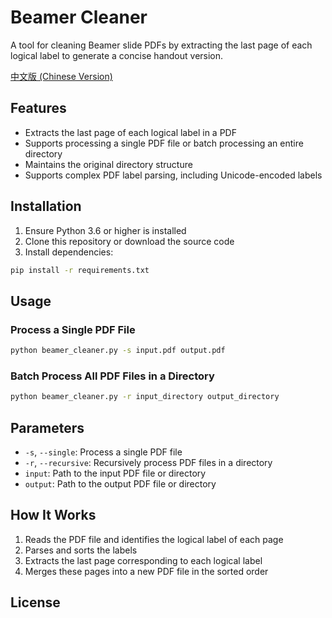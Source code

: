 # Beamer Cleaner

A tool for cleaning Beamer slide PDFs by extracting the last page of each logical label to generate a concise handout version.

[中文版 (Chinese Version)](README_CN.md)

## Features

- Extracts the last page of each logical label in a PDF
- Supports processing a single PDF file or batch processing an entire directory
- Maintains the original directory structure
- Supports complex PDF label parsing, including Unicode-encoded labels

## Installation

1. Ensure Python 3.6 or higher is installed
2. Clone this repository or download the source code
3. Install dependencies:

```bash
pip install -r requirements.txt
```

## Usage

### Process a Single PDF File

```bash
python beamer_cleaner.py -s input.pdf output.pdf
```

### Batch Process All PDF Files in a Directory

```bash
python beamer_cleaner.py -r input_directory output_directory
```

## Parameters

- `-s`, `--single`: Process a single PDF file
- `-r`, `--recursive`: Recursively process PDF files in a directory
- `input`: Path to the input PDF file or directory
- `output`: Path to the output PDF file or directory

## How It Works

1. Reads the PDF file and identifies the logical label of each page
2. Parses and sorts the labels
3. Extracts the last page corresponding to each logical label
4. Merges these pages into a new PDF file in the sorted order

## License

[//]: # ([MIT]&#40;LICENSE&#41;)
